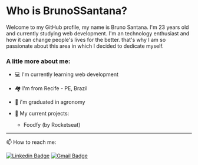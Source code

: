 # Who is BrunoSSantana?

Welcome to my GitHub profile, my name is Bruno Santana. I'm 23 years old and currently studying web development. I'm an technology enthusiast and how it can change people's lives for the better. that's why I am so passionate about this area in which I decided to dedicate myself.

<!--
**BrunoSSantana/BrunoSSantana** is a ✨ _special_ ✨ repository because its `README.md` (this file) appears on your GitHub profile.
-->
### A litle more about me:

- 💻 I'm currently learning web development

- 🏘️ I'm from Recife - PE, Brazil

- 🌱 i'm graduated in agronomy

- 🚀 My current projects:

  - Foodfy (by Rocketseat)

---
📫 How to reach me:

[![Linkedin Badge](https://img.shields.io/badge/brunosantanas-blue?style=flat-square&logo=Linkedin&logoColor=white&link=https://www.linkedin.com/in/bruno-santanas/)](https://www.linkedin.com/in/bruno-santanas/)
[![Gmail Badge](https://img.shields.io/badge/-brunoosouzas@gmail.com-c14438?style=flat-square&logo=Gmail&logoColor=white&link=mailto:brunoosouzas@gmail.com)](mailto:brunoosouzas@gmail.com)

<!-- links -->



